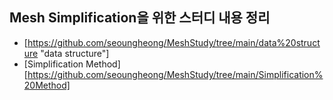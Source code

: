 ## Mesh Simplification을 위한 스터디 내용 정리 ##

+ [https://github.com/seoungheong/MeshStudy/tree/main/data%20structure "data structure"]
+ [Simplification Method][https://github.com/seoungheong/MeshStudy/tree/main/Simplification%20Method]
  
